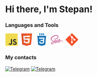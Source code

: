 <h1>Hi there, I'm Stepan!</h2>
<div>
        <h3>Languages and Tools</h3>
        <img src="https://github.com/devicons/devicon/blob/master/icons/javascript/javascript-original.svg" title="JavaScript" alt="JavaScript" width="40" height="40" />&nbsp;
        <img src="https://github.com/devicons/devicon/blob/master/icons/html5/html5-original.svg" title="HTML5" alt="HTML" width="40" height="40" />&nbsp;
        <img src="https://github.com/devicons/devicon/blob/master/icons/css3/css3-plain-wordmark.svg"  title="CSS3" alt="CSS" width="40" height="40" />&nbsp;
        <img src="https://github.com/devicons/devicon/blob/master/icons/sass/sass-original.svg" title="SASS" alt="SASS" width="40" height="40" />&nbsp;
        <img src="https://github.com/devicons/devicon/blob/master/icons/git/git-original.svg" title="GIT" alt="GIT" width="40" height="40" />&nbsp;  
</div>

<div>
    <h3>My contacts</h3>
    <a href="https://t.me/khinkalilover" target="_blank"><img align="center" src="https://img.shields.io/badge/Telegram-2CA5E0?style=for-the-badge&logo=telegram&logoColor=white" title="Telegram" alt="Telegram" /></a>
    <a href="mailto:khinkalilover@gmail.com" target="blank"> <img align="center" color="transparent" src="https://img.shields.io/badge/Gmail-D14836?style=for-the-badge&logo=gmail&logoColor=white" title="Gmail" alt="Telegram" /></a>
</div>
